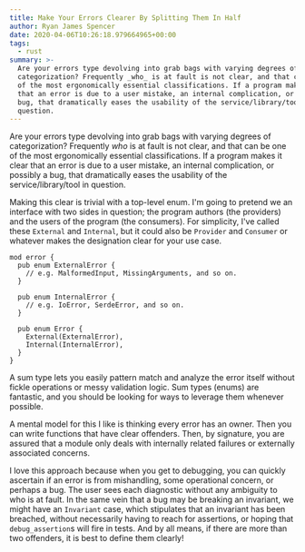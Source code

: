 ```yaml
---
title: Make Your Errors Clearer By Splitting Them In Half
author: Ryan James Spencer
date: 2020-04-06T10:26:18.979664965+00:00
tags:
  - rust
summary: >-
  Are your errors type devolving into grab bags with varying degrees of
  categorization? Frequently _who_ is at fault is not clear, and that can be one
  of the most ergonomically essential classifications. If a program makes it clear
  that an error is due to a user mistake, an internal complication, or possibly a
  bug, that dramatically eases the usability of the service/library/tool in
  question.
---
```


Are your errors type devolving into grab bags with varying degrees of
categorization? Frequently _who_ is at fault is not clear, and that can be one
of the most ergonomically essential classifications. If a program makes it clear
that an error is due to a user mistake, an internal complication, or possibly a
bug, that dramatically eases the usability of the service/library/tool in
question.

Making this clear is trivial with a top-level enum. I'm going to pretend we an
interface with two sides in question; the program authors (the providers) and
the users of the program (the consumers). For simplicity, I've called these
`External` and `Internal`, but it could also be `Provider` and `Consumer` or
whatever makes the designation clear for your use case.


```
mod error {
  pub enum ExternalError {
    // e.g. MalformedInput, MissingArguments, and so on.
  }

  pub enum InternalError {
    // e.g. IoError, SerdeError, and so on.
  }

  pub enum Error {
    External(ExternalError),
    Internal(InternalError),
  }
}
```

A sum type lets you easily pattern match and analyze the error itself
without fickle operations or messy validation logic. Sum types (enums) are
fantastic, and you should be looking for ways to leverage them whenever
possible.

A mental model for this I like is thinking every error has an owner. Then you
can write functions that have clear offenders. Then, by signature, you are
assured that a module only deals with internally related failures or externally
associated concerns.

I love this approach because when you get to debugging, you can quickly
ascertain if an error is from mishandling, some operational concern, or perhaps
a bug. The user sees each diagnostic without any ambiguity to who is at fault.
In the same vein that a bug may be breaking an invariant, we might have an
`Invariant` case, which stipulates that an invariant has been breached, without
necessarily having to reach for assertions, or hoping that `debug_assertion`s
will fire in tests. And by all means, if there are more than two offenders, it
is best to define them clearly!
